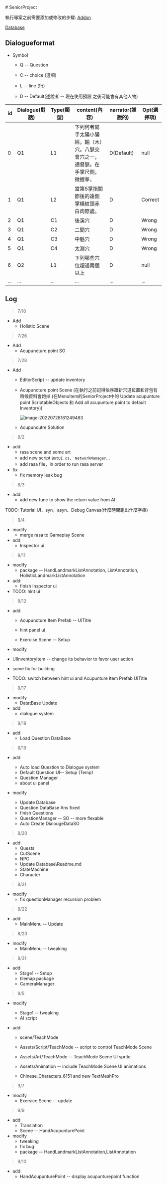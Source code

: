 ﻿﻿﻿﻿﻿﻿﻿﻿﻿﻿﻿﻿﻿﻿﻿﻿﻿# SeniorProject

執行專案之前需要添加或修改的步驟: [Addon](Addon.md)

[Database](./Assets/DataBase/README.md)

## Dialogueformat

* Symbol

  * Q -- Question

  * C -- choice (選項)

  * L -- line  (行)
  * D -- Default(述說者 -- 現在使用預設 之後可能會有其他人物)

| id   | Dialogue(對話) | Type(類型) | content(內容)                                                | narrator(誰說的) | Opt(選擇項) |
| ---- | -------------- | ---------- | ------------------------------------------------------------ | ---------------- | ----------- |
| 0    | Q1             | L1         | 下列何者屬手太陽小腸經。輸（木）穴。八脈交會穴之一，通督脈。在手掌尺側，微握拳， | D(Default)       | null        |
| 1    | Q1             | L2         | 當第5掌指關節後的遠側掌橫紋頭赤白肉際處。                    | D                | Correct     |
| 2    | Q1             | C1         | 後溪穴                                                       | D                | Wrong       |
| 3    | Q1             | C2         | 二間穴                                                       | D                | Wrong       |
| 4    | Q1             | C3         | 中魁穴                                                       | D                | Wrong       |
| 5    | Q1             | C4         | 太淵穴                                                       | D                | Wrong       |
| 6    | Q2             | L1         | 下列哪些穴位超過兩個以上                                     | D                | null        |
| ...  | ...            | ...        | ...                                                          | ...              | ...         |



## Log

> 7/10

* Add
  * Holistic Scene

>  7/26
* Add
  * Acupuncture point SO

> 7/28
* Add
  * EditorScript -- update inventory
  
  * Acupuncture point Scene (在執行之前記得依序跟新穴道位置和背包有時候資料會跑掉 (在MenuItem的SeniorProject中的 Update acupunture point ScriptableObjects 和 Add all acupunture point to default Inventory))
  
    ![image-20220728161249483](./Image/LeftHandAcupturePoint.png)
  
  * Acupuncutre Solution
  

> 8/2
* add 
  * rasa scene and some art
  * add new script `BotUI.cs`、 `NetworkManager`...
  * add rasa file，in order to run rasa server
* fix
  * fix memory leak bug

> 8/3
* add 
  * add new func to show the return value from AI

TODO: Tutorial UI、syn，asyn、Debug Canvas(什麼時間跑出什麼字串)

> 8/4
* modify
  * merge rasa to Gameplay Scene
* add
  * Inspector ui

> 8/11

* modify
  * package -- HandLandmarkListAnnotation, ListAnnotation, HolisticLandmarkListAnnotation
* add
  * finish Inspector ui
* TODO: hint ui

> 8/12

* add
  * Acupuncture Item Prefab -- UITitle
  * hint panel ui
  
  * Exercise Scene -- Setup
*  modify
  * UIInventoryItem -- change its behavior to favor user action
  * some fix for building

* TODO: switch between hint ui and Acupunture Item Prefab UITitle

> 8/17

* modify
  * DatatBase Update
* add
  * dialogue system

> 8/18
* add
   * Load Question DataBase

> 8/19
* add
  * Auto load Question to Dialogue system
  * Default Question UI-- Setup (Temp)
  * Question Manager
  * about ui panel

* modify
  * Update Database
  * Question DataBase Ans fixed
  * finish Questions
  * QuestionManager -- SO -- more flexable
  * Auto Create DialougeDataSO

> 8/20

* add
  * Quests
  * CutScene
  * NPC 
  * Update Database\Readme.md
  * StateMachine
  * Character

> 8/21

* modify
  * fix questionManager recursion problem

> 8/22

* add
  * MainMenu -- Update

> 8/23

* modify
  * MainMenu -- tweaking

> 8/31

* add
  * Stage1 -- Setup
  * tilemap package
  * CameraManager

> 9/5
* modify
  * Stage1 -- tweaking
  * AI script
  
* add

  * scene/TeachMode

  * Assets/Script/TeachMode -- script to control TeachMode Scene
  * Assets/Art/TeachMode -- TeachMode Scene UI sprite
  * Assets/Animation -- include TeachMode Scene UI animations
  * Chinese_Characters_6151 and new TextMeshPro

> 9/7
* modify
  * Exersice Scene -- update

> 9/9

* add
  * Translation
  * Scene -- HandAcupunturePoint
* modify
  * tweaking
  * fix bug
  * package -- HandLandmarkListAnnotation,ListAnnotation

> 9/10

* add
  * HandAcupunturePoint -- display acupunturepoint function
